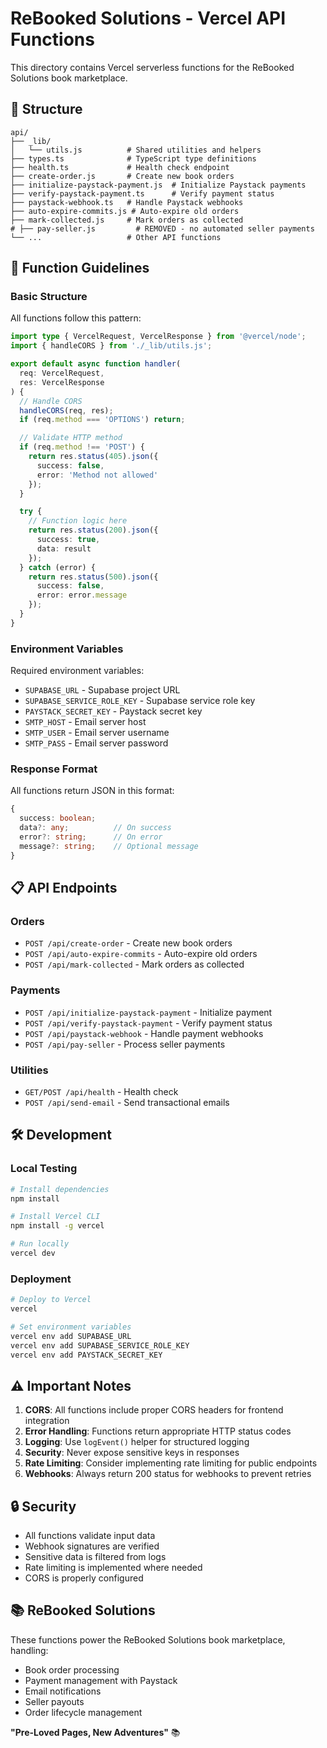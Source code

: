 # ReBooked Solutions - Vercel API Functions

This directory contains Vercel serverless functions for the ReBooked Solutions book marketplace.

## 📁 Structure

```
api/
├── _lib/
│   └── utils.js          # Shared utilities and helpers
├── types.ts              # TypeScript type definitions
├── health.ts             # Health check endpoint
├── create-order.js       # Create new book orders
├── initialize-paystack-payment.js  # Initialize Paystack payments
├── verify-paystack-payment.ts      # Verify payment status
├── paystack-webhook.ts   # Handle Paystack webhooks
├── auto-expire-commits.js # Auto-expire old orders
├── mark-collected.js     # Mark orders as collected
# ├── pay-seller.js         # REMOVED - no automated seller payments
└── ...                   # Other API functions
```

## 🚀 Function Guidelines

### Basic Structure
All functions follow this pattern:

```typescript
import type { VercelRequest, VercelResponse } from '@vercel/node';
import { handleCORS } from './_lib/utils.js';

export default async function handler(
  req: VercelRequest,
  res: VercelResponse
) {
  // Handle CORS
  handleCORS(req, res);
  if (req.method === 'OPTIONS') return;

  // Validate HTTP method
  if (req.method !== 'POST') {
    return res.status(405).json({
      success: false,
      error: 'Method not allowed'
    });
  }

  try {
    // Function logic here
    return res.status(200).json({
      success: true,
      data: result
    });
  } catch (error) {
    return res.status(500).json({
      success: false,
      error: error.message
    });
  }
}
```

### Environment Variables

Required environment variables:
- `SUPABASE_URL` - Supabase project URL
- `SUPABASE_SERVICE_ROLE_KEY` - Supabase service role key
- `PAYSTACK_SECRET_KEY` - Paystack secret key
- `SMTP_HOST` - Email server host
- `SMTP_USER` - Email server username
- `SMTP_PASS` - Email server password

### Response Format

All functions return JSON in this format:

```typescript
{
  success: boolean;
  data?: any;          // On success
  error?: string;      // On error
  message?: string;    // Optional message
}
```

## 📋 API Endpoints

### Orders
- `POST /api/create-order` - Create new book orders
- `POST /api/auto-expire-commits` - Auto-expire old orders
- `POST /api/mark-collected` - Mark orders as collected

### Payments
- `POST /api/initialize-paystack-payment` - Initialize payment
- `POST /api/verify-paystack-payment` - Verify payment status
- `POST /api/paystack-webhook` - Handle payment webhooks
- `POST /api/pay-seller` - Process seller payments

### Utilities
- `GET/POST /api/health` - Health check
- `POST /api/send-email` - Send transactional emails

## 🛠️ Development

### Local Testing
```bash
# Install dependencies
npm install

# Install Vercel CLI
npm install -g vercel

# Run locally
vercel dev
```

### Deployment
```bash
# Deploy to Vercel
vercel

# Set environment variables
vercel env add SUPABASE_URL
vercel env add SUPABASE_SERVICE_ROLE_KEY
vercel env add PAYSTACK_SECRET_KEY
```

## ⚠️ Important Notes

1. **CORS**: All functions include proper CORS headers for frontend integration
2. **Error Handling**: Functions return appropriate HTTP status codes
3. **Logging**: Use `logEvent()` helper for structured logging
4. **Security**: Never expose sensitive keys in responses
5. **Rate Limiting**: Consider implementing rate limiting for public endpoints
6. **Webhooks**: Always return 200 status for webhooks to prevent retries

## 🔒 Security

- All functions validate input data
- Webhook signatures are verified
- Sensitive data is filtered from logs
- Rate limiting is implemented where needed
- CORS is properly configured

## 📚 ReBooked Solutions

These functions power the ReBooked Solutions book marketplace, handling:
- Book order processing
- Payment management with Paystack
- Email notifications
- Seller payouts
- Order lifecycle management

**"Pre-Loved Pages, New Adventures"** 📚
